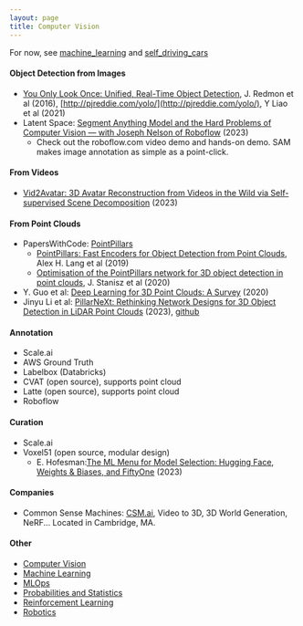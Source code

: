 ```yaml
---
layout: page
title: Computer Vision
---
```

For now, see [machine_learning](machine_learning.md) and [self_driving_cars](self_driving_cars.md)

#### Object Detection from Images
* [You Only Look Once: Unified, Real-Time Object Detection](https://arxiv.org/pdf/1506.02640v5.pdf), J. Redmon et al (2016), [http://pjreddie.com/yolo/](http://pjreddie.com/yolo/), Y Liao et al (2021)
* Latent Space: [Segment Anything Model and the Hard Problems of Computer Vision — with Joseph Nelson of Roboflow](https://www.latent.space/p/segment-anything-roboflow#details) (2023)
  * Check out the roboflow.com video demo and hands-on demo. SAM makes image annotation as simple as a point-click.

#### From Videos
* [Vid2Avatar: 3D Avatar Reconstruction from Videos in the Wild via Self-supervised Scene Decomposition](https://moygcc.github.io/vid2avatar/) (2023)

#### From Point Clouds
* PapersWithCode: [PointPillars](https://paperswithcode.com/search?q_meta=&q_type=&q=pointpillars)
  * [PointPillars: Fast Encoders for Object Detection from Point Clouds](https://arxiv.org/pdf/1812.05784v2.pdf), Alex H. Lang et al (2019)
  * [Optimisation of the PointPillars network for 3D object detection in point clouds](https://arxiv.org/pdf/2007.00493v1.pdf), J. Stanisz et al (2020)
* Y. Guo et al: [Deep Learning for 3D Point Clouds: A Survey](https://arxiv.org/pdf/1912.12033.pdf) (2020)
* Jinyu Li et al: [PillarNeXt: Rethinking Network Designs for 3D Object Detection in LiDAR Point Clouds](https://arxiv.org/pdf/2305.04925.pdf) (2023), [github](https://github.com/qcraftai/pillarnext)

#### Annotation
* Scale.ai
* AWS Ground Truth
* Labelbox (Databricks)
* CVAT (open source), supports point cloud
* Latte (open source), supports point cloud
* Roboflow

#### Curation
* Scale.ai
* Voxel51 (open source, modular design)
  * E. Hofesman:[The ML Menu for Model Selection: Hugging Face, Weights & Biases, and FiftyOne](https://voxel51.com/blog/ml-menu-for-model-selection-hugging-face-weights-and-biases-fiftyone/) (2023)

#### Companies
* Common Sense Machines: [CSM.ai](https://csm.ai), Video to 3D, 3D World Generation, NeRF... Located in Cambridge, MA.

#### Other
* [Computer Vision](computer_vision.md)
* [Machine Learning](machine_learning.md)
* [MLOps](mlops.md)
* [Probabilities and Statistics](probabilities_and_statistics.md)
* [Reinforcement Learning](reinforcement_learning.md)
* [Robotics](robotics.md)
